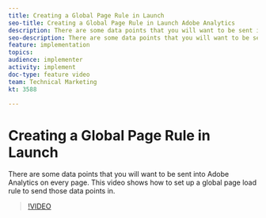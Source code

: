 ```yaml
---
title: Creating a Global Page Rule in Launch
seo-title: Creating a Global Page Rule in Launch Adobe Analytics
description: There are some data points that you will want to be sent into Adobe Analytics on every page. This video shows how to set up a global page load rule to send those data points in.
seo-description: There are some data points that you will want to be sent into Adobe Analytics on every page. This video shows how to set up a global page load rule to send those data points in.
feature: implementation
topics: 
audience: implementer
activity: implement
doc-type: feature video
team: Technical Marketing
kt: 3588

---
```


# Creating a Global Page Rule in Launch

There are some data points that you will want to be sent into Adobe Analytics on every page. This video shows how to set up a global page load rule to send those data points in.

>[!VIDEO](https://video.tv.adobe.com/v/28769/?quality=12)
